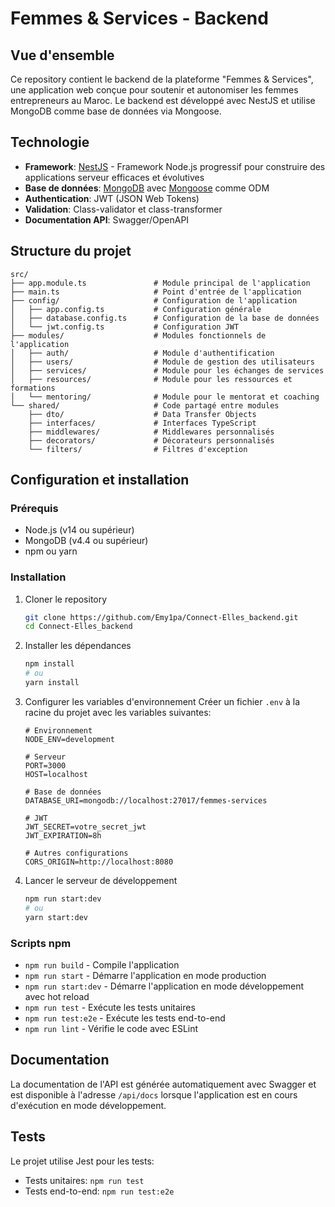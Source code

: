 # Femmes & Services - Backend

## Vue d'ensemble

Ce repository contient le backend de la plateforme "Femmes & Services", une application web conçue pour soutenir et autonomiser les femmes entrepreneurs au Maroc. Le backend est développé avec NestJS et utilise MongoDB comme base de données via Mongoose.

## Technologie

- **Framework**: [NestJS](https://nestjs.com/) - Framework Node.js progressif pour construire des applications serveur efficaces et évolutives
- **Base de données**: [MongoDB](https://www.mongodb.com/) avec [Mongoose](https://mongoosejs.com/) comme ODM
- **Authentication**: JWT (JSON Web Tokens)
- **Validation**: Class-validator et class-transformer
- **Documentation API**: Swagger/OpenAPI

## Structure du projet

```
src/
├── app.module.ts               # Module principal de l'application
├── main.ts                     # Point d'entrée de l'application
├── config/                     # Configuration de l'application
│   ├── app.config.ts           # Configuration générale
│   ├── database.config.ts      # Configuration de la base de données
│   └── jwt.config.ts           # Configuration JWT
├── modules/                    # Modules fonctionnels de l'application
│   ├── auth/                   # Module d'authentification
│   ├── users/                  # Module de gestion des utilisateurs
│   ├── services/               # Module pour les échanges de services
│   ├── resources/              # Module pour les ressources et formations
│   └── mentoring/              # Module pour le mentorat et coaching
└── shared/                     # Code partagé entre modules
    ├── dto/                    # Data Transfer Objects
    ├── interfaces/             # Interfaces TypeScript
    ├── middlewares/            # Middlewares personnalisés
    ├── decorators/             # Décorateurs personnalisés
    └── filters/                # Filtres d'exception
```

## Configuration et installation

### Prérequis

- Node.js (v14 ou supérieur)
- MongoDB (v4.4 ou supérieur)
- npm ou yarn

### Installation

1. Cloner le repository
   ```bash
   git clone https://github.com/Emy1pa/Connect-Elles_backend.git
   cd Connect-Elles_backend
   ```

2. Installer les dépendances
   ```bash
   npm install
   # ou
   yarn install
   ```

3. Configurer les variables d'environnement
   Créer un fichier `.env` à la racine du projet avec les variables suivantes:
   ```
   # Environnement
   NODE_ENV=development

   # Serveur
   PORT=3000
   HOST=localhost

   # Base de données
   DATABASE_URI=mongodb://localhost:27017/femmes-services

   # JWT
   JWT_SECRET=votre_secret_jwt
   JWT_EXPIRATION=8h

   # Autres configurations
   CORS_ORIGIN=http://localhost:8080
   ```

4. Lancer le serveur de développement
   ```bash
   npm run start:dev
   # ou
   yarn start:dev
   ```

### Scripts npm

- `npm run build` - Compile l'application
- `npm run start` - Démarre l'application en mode production
- `npm run start:dev` - Démarre l'application en mode développement avec hot reload
- `npm run test` - Exécute les tests unitaires
- `npm run test:e2e` - Exécute les tests end-to-end
- `npm run lint` - Vérifie le code avec ESLint

## Documentation

La documentation de l'API est générée automatiquement avec Swagger et est disponible à l'adresse `/api/docs` lorsque l'application est en cours d'exécution en mode développement.

## Tests

Le projet utilise Jest pour les tests:
- Tests unitaires: `npm run test`
- Tests end-to-end: `npm run test:e2e`
